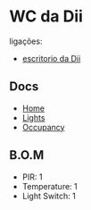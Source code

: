 # WC da Dii

ligações:
- [escritorio da Dii](./escritorio_dii.md)

## Docs
- [Home](./readme.md)
- [Lights](./lights.md)
- [Occupancy](./occupancy.md)

## B.O.M

- PIR: 1
- Temperature: 1
- Light Switch: 1

